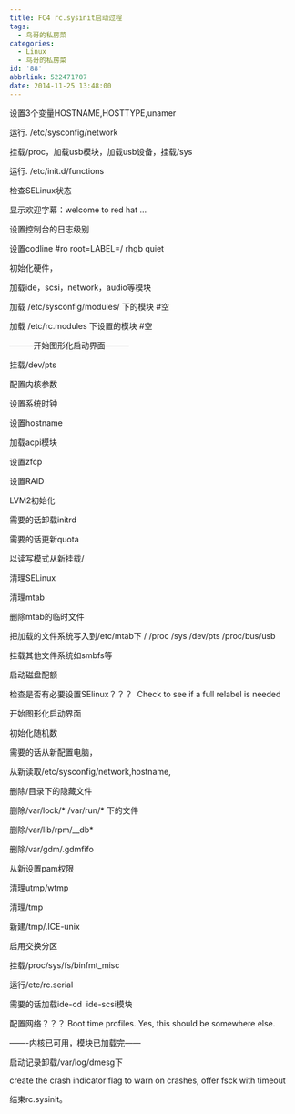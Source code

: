 ```yaml
---
title: FC4 rc.sysinit启动过程
tags:
  - 鸟哥的私房菜
categories:
  - Linux
  - 鸟哥的私房菜
id: '88'
abbrlink: 522471707
date: 2014-11-25 13:48:00
---
```


设置3个变量HOSTNAME,HOSTTYPE,unamer

运行. /etc/sysconfig/network

挂载/proc，加载usb模块，加载usb设备，挂载/sys

运行. /etc/init.d/functions

检查SELinux状态

显示欢迎字幕：welcome to red hat …

设置控制台的日志级别

设置codline #ro root=LABEL=/ rhgb quiet

初始化硬件，

加载ide，scsi，network，audio等模块

加载 /etc/sysconfig/modules/ 下的模块 #空

加载 /etc/rc.modules 下设置的模块 #空 

———开始图形化启动界面———

挂载/dev/pts

配置内核参数

设置系统时钟

设置hostname

加载acpi模块

设置zfcp

设置RAID

LVM2初始化

需要的话卸载initrd

需要的话更新quota

以读写模式从新挂载/

清理SELinux

清理mtab

删除mtab的临时文件

把加载的文件系统写入到/etc/mtab下 / /proc /sys /dev/pts /proc/bus/usb

挂载其他文件系统如smbfs等

启动磁盘配额

检查是否有必要设置SElinux？？？  Check to see if a full relabel is needed

开始图形化启动界面

初始化随机数

需要的话从新配置电脑，

从新读取/etc/sysconfig/network,hostname,

删除/目录下的隐藏文件

删除/var/lock/\* /var/run/\* 下的文件

删除/var/lib/rpm/\_\_db\*

删除/var/gdm/.gdmfifo

从新设置pam权限

清理utmp/wtmp

清理/tmp

新建/tmp/.ICE-unix

启用交换分区

挂载/proc/sys/fs/binfmt\_misc

运行/etc/rc.serial

需要的话加载ide-cd  ide-scsi模块

配置网络？？？ Boot time profiles. Yes, this should be somewhere else.

——-内核已可用，模块已加载完——

启动记录卸载/var/log/dmesg下

create the crash indicator flag to warn on crashes, offer fsck with timeout

结束rc.sysinit。